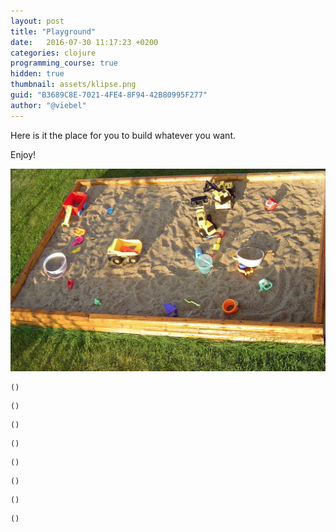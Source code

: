 ```yaml
---
layout: post
title: "Playground"
date:   2016-07-30 11:17:23 +0200
categories: clojure
programming_course: true
hidden: true
thumbnail: assets/klipse.png
guid: "B3689C8E-7021-4FE4-8F94-42B80995F277"
author: "@viebel"
---
```



Here is it the place for you to build whatever you want.

Enjoy!

![Play](/assets/images/playground_sanbox.jpg)

~~~klipse
()
~~~

~~~klipse
()
~~~

~~~klipse
()
~~~

~~~klipse
()
~~~

~~~klipse
()
~~~

~~~klipse
()
~~~

~~~klipse
()
~~~

~~~klipse
()
~~~

